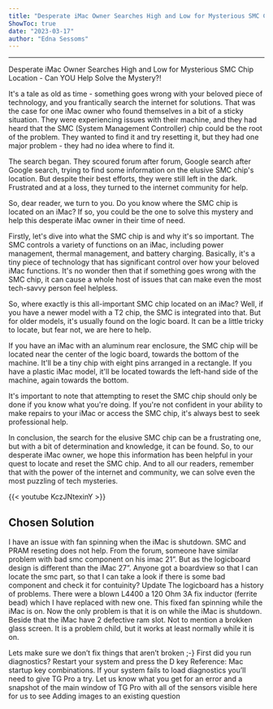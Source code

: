 ```yaml
---
title: "Desperate iMac Owner Searches High and Low for Mysterious SMC Chip Location - Can YOU Help Solve the Mystery?!"
ShowToc: true 
date: "2023-03-17"
author: "Edna Sessoms"
---
```

*****
Desperate iMac Owner Searches High and Low for Mysterious SMC Chip Location - Can YOU Help Solve the Mystery?!

It's a tale as old as time - something goes wrong with your beloved piece of technology, and you frantically search the internet for solutions. That was the case for one iMac owner who found themselves in a bit of a sticky situation. They were experiencing issues with their machine, and they had heard that the SMC (System Management Controller) chip could be the root of the problem. They wanted to find it and try resetting it, but they had one major problem - they had no idea where to find it.

The search began. They scoured forum after forum, Google search after Google search, trying to find some information on the elusive SMC chip's location. But despite their best efforts, they were still left in the dark. Frustrated and at a loss, they turned to the internet community for help.

So, dear reader, we turn to you. Do you know where the SMC chip is located on an iMac? If so, you could be the one to solve this mystery and help this desperate iMac owner in their time of need.

Firstly, let's dive into what the SMC chip is and why it's so important. The SMC controls a variety of functions on an iMac, including power management, thermal management, and battery charging. Basically, it's a tiny piece of technology that has significant control over how your beloved iMac functions. It's no wonder then that if something goes wrong with the SMC chip, it can cause a whole host of issues that can make even the most tech-savvy person feel helpless.

So, where exactly is this all-important SMC chip located on an iMac? Well, if you have a newer model with a T2 chip, the SMC is integrated into that. But for older models, it's usually found on the logic board. It can be a little tricky to locate, but fear not, we are here to help.

If you have an iMac with an aluminum rear enclosure, the SMC chip will be located near the center of the logic board, towards the bottom of the machine. It'll be a tiny chip with eight pins arranged in a rectangle. If you have a plastic iMac model, it'll be located towards the left-hand side of the machine, again towards the bottom.

It's important to note that attempting to reset the SMC chip should only be done if you know what you're doing. If you're not confident in your ability to make repairs to your iMac or access the SMC chip, it's always best to seek professional help.

In conclusion, the search for the elusive SMC chip can be a frustrating one, but with a bit of determination and knowledge, it can be found. So, to our desperate iMac owner, we hope this information has been helpful in your quest to locate and reset the SMC chip. And to all our readers, remember that with the power of the internet and community, we can solve even the most puzzling of tech mysteries.

{{< youtube KczJNtexinY >}} 



## Chosen Solution
 I have an issue with fan spinning when the iMac is shutdown. SMC and PRAM reseting does not help. From the forum, someone have similar problem with bad smc component on his imac 21”. But as the logicboard design is different than the iMac 27”. Anyone got a boardview so that I can locate the smc part, so that I can take a look if there is some bad component and check it for contuinity?
Update
The logicboard has a history of problems. There were a blown L4400 a 120 Ohm 3A fix inductor (ferrite bead) which I have replaced with new one. This fixed fan spinning while the iMac is on. Now the only problem is that it is on while the iMac is shutdown. Beside that the iMac have 2 defective ram slot. Not to mention a brokken glass screen. It is a problem child, but it works at least normally while it is on.

 Lets make sure we don’t fix things that aren’t broken ;-}
First did you run diagnostics? Restart your system  and press the D key
Reference: Mac startup key combinations. If your system fails to load diagnostics you’ll need to give TG Pro a try. Let us know what you get for an error and a snapshot of the main window of TG Pro with all of the sensors visible here for us to see Adding images to an existing question




